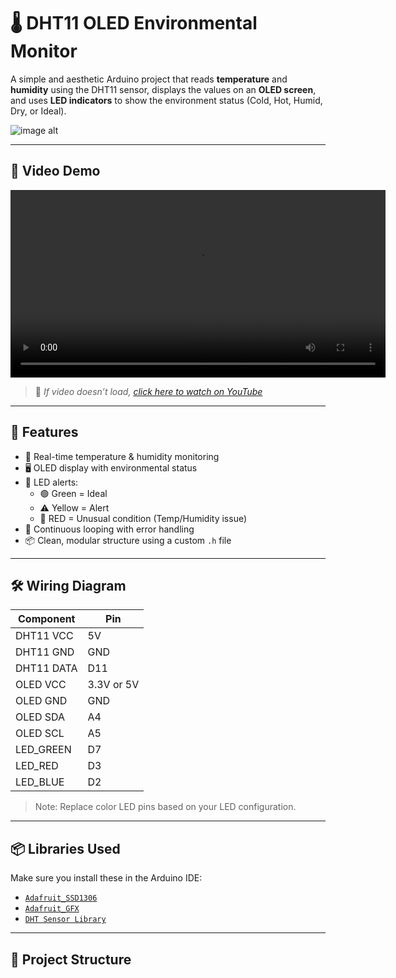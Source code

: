 # 🌡️ DHT11 OLED Environmental Monitor

A simple and aesthetic Arduino project that reads **temperature** and **humidity** using the DHT11 sensor, displays the values on an **OLED screen**, and uses **LED indicators** to show the environment status (Cold, Hot, Humid, Dry, or Ideal).

![image alt](https://github.com/kianseng40833/DHT11-OLED-Environmental-Monitor/blob/main/Video%20and%20Image/Demo%20Img.jpg)

---

## 📸 Video Demo

<video src="videos/demo.mp4" controls width="600">
  Your browser does not support the video tag.
</video>

> 📌 *If video doesn’t load, [click here to watch on YouTube](https://youtu.be/your_video_id)*

---

## 🔧 Features

- 📲 Real-time temperature & humidity monitoring
- 🖥️ OLED display with environmental status
- 🚦 LED alerts:
  - 🟢 Green = Ideal
  - ⚠️ Yellow = Alert 
  - 🔴 RED = Unusual condition (Temp/Humidity issue)
- 🔁 Continuous looping with error handling
- 📦 Clean, modular structure using a custom `.h` file

---

## 🛠️ Wiring Diagram

| Component    | Pin       |
|--------------|-----------|
| DHT11 VCC    | 5V        |
| DHT11 GND    | GND       |
| DHT11 DATA   | D11       |
| OLED VCC     | 3.3V or 5V|
| OLED GND     | GND       |
| OLED SDA     | A4        |
| OLED SCL     | A5        |
| LED_GREEN    | D7        |
| LED_RED      | D3        |
| LED_BLUE     | D2        |

> Note: Replace color LED pins based on your LED configuration.

---

## 📦 Libraries Used

Make sure you install these in the Arduino IDE:

- [`Adafruit_SSD1306`](https://github.com/adafruit/Adafruit_SSD1306)
- [`Adafruit_GFX`](https://github.com/adafruit/Adafruit-GFX-Library)
- [`DHT Sensor Library`](https://github.com/adafruit/DHT-sensor-library)

---

## 📁 Project Structure

